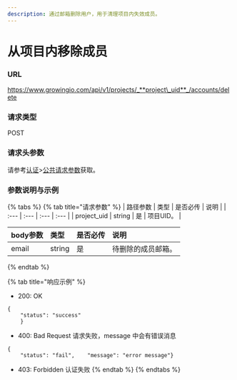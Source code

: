 ```yaml
---
description: 通过邮箱删除用户，用于清理项目内失效成员。
---
```


# 从项目内移除成员

### URL

https://www.growingio.com/api/v1/projects/_**project\_uid**_/accounts/delete

### 请求类型

POST

### 请求头参数

请参考[认证](../authenticate/)&gt;[公共请求参数](../authenticate/head-parameter.md)获取。

### 参数说明与示例

{% tabs %}
{% tab title="请求参数" %}
| 路径参数 | 类型 | 是否必传 | 说明 |
| :--- | :--- | :--- | :--- |
| project\_uid | string | 是 | 项目UID。 |

| body参数 | 类型 | 是否必传 | 说明 |
| :--- | :--- | :--- | :--- |
| email | string | 是 | 待删除的成员邮箱。 |
{% endtab %}

{% tab title="响应示例" %}
* 200: OK

```text
{
    "status": "success"
    }
```

* 400: Bad Request 请求失败，message 中会有错误消息

```text
{
    "status": "fail",    "message": "error message"}
```

* 403: Forbidden 认证失败
{% endtab %}
{% endtabs %}

